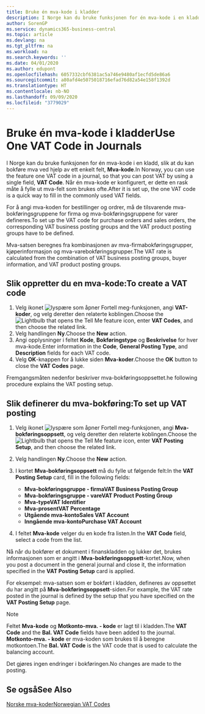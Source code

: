 ```yaml
---
title: Bruke én mva-kode i kladder
description: I Norge kan du bruke funksjonen for én mva-kode i en kladd, slik at du kan bokføre mva ved hjelp av ett enkelt felt, Mva-kode.
author: SorenGP
ms.service: dynamics365-business-central
ms.topic: article
ms.devlang: na
ms.tgt_pltfrm: na
ms.workload: na
ms.search.keywords: ''
ms.date: 04/01/2020
ms.author: edupont
ms.openlocfilehash: 6057332cbf6381ac5a746e9480af1ecfd5de86a6
ms.sourcegitcommit: a80afd4e5075018716efad76d82a54e158f1392d
ms.translationtype: HT
ms.contentlocale: nb-NO
ms.lasthandoff: 09/09/2020
ms.locfileid: "3779029"
---
```

# <a name="use-one-vat-code-in-journals"></a><span data-ttu-id="fdc06-103">Bruke én mva-kode i kladder</span><span class="sxs-lookup"><span data-stu-id="fdc06-103">Use One VAT Code in Journals</span></span>
<span data-ttu-id="fdc06-104">I Norge kan du bruke funksjonen for én mva-kode i en kladd, slik at du kan bokføre mva ved hjelp av ett enkelt felt, **Mva-kode**.</span><span class="sxs-lookup"><span data-stu-id="fdc06-104">In Norway, you can use the feature one VAT code in a journal, so that you can post VAT by using a single field, **VAT Code**.</span></span> <span data-ttu-id="fdc06-105">Når én mva-kode er konfigurert, er dette en rask måte å fylle ut mva-felt som brukes ofte.</span><span class="sxs-lookup"><span data-stu-id="fdc06-105">After it is set up, the one VAT code is a quick way to fill in the commonly used VAT fields.</span></span>  

<span data-ttu-id="fdc06-106">For å angi mva-koden for bestillinger og ordrer, må de tilsvarende mva-bokføringsgruppene for firma og mva-bokføringsgruppene for varer defineres.</span><span class="sxs-lookup"><span data-stu-id="fdc06-106">To set up the VAT code for purchase orders and sales orders, the corresponding VAT business posting groups and the VAT product posting groups have to be defined.</span></span>  

<span data-ttu-id="fdc06-107">Mva-satsen beregnes fra kombinasjonen av mva-firmabokføringsgrupper, kjøperinformasjon og mva-varebokføringsgrupper.</span><span class="sxs-lookup"><span data-stu-id="fdc06-107">The VAT rate is calculated from the combination of VAT business posting groups, buyer information, and VAT product posting groups.</span></span>  

## <a name="to-create-a-vat-code"></a><span data-ttu-id="fdc06-108">Slik oppretter du en mva-kode:</span><span class="sxs-lookup"><span data-stu-id="fdc06-108">To create a VAT code</span></span>  

1.  <span data-ttu-id="fdc06-109">Velg ikonet ![lyspære som åpner Fortell meg-funksjonen](../../media/ui-search/search_small.png "Fortell hva du vil gjøre"), angi **VAT-koder**, og velg deretter den relaterte koblingen.</span><span class="sxs-lookup"><span data-stu-id="fdc06-109">Choose the ![Lightbulb that opens the Tell Me feature](../../media/ui-search/search_small.png "Tell me what you want to do") icon, enter **VAT Codes**, and then choose the related link.</span></span>  
2.  <span data-ttu-id="fdc06-110">Velg handlingen **Ny**.</span><span class="sxs-lookup"><span data-stu-id="fdc06-110">Choose the **New** action.</span></span>  
3.  <span data-ttu-id="fdc06-111">Angi opplysninger i feltet **Kode**, **Bokføringstype** og **Beskrivelse** for hver mva-kode.</span><span class="sxs-lookup"><span data-stu-id="fdc06-111">Enter information in the **Code**, **General Posting Type**, and **Description** fields for each VAT code.</span></span>  
4.  <span data-ttu-id="fdc06-112">Velg **OK**-knappen for å lukke siden **Mva-koder**.</span><span class="sxs-lookup"><span data-stu-id="fdc06-112">Choose the **OK** button to close the **VAT Codes** page.</span></span>  

 <span data-ttu-id="fdc06-113">Fremgangsmåten nedenfor beskriver mva-bokføringsoppsettet.</span><span class="sxs-lookup"><span data-stu-id="fdc06-113">he following procedure explains the VAT posting setup.</span></span>  

## <a name="to-set-up-vat-posting"></a><span data-ttu-id="fdc06-114">Slik definerer du mva-bokføring:</span><span class="sxs-lookup"><span data-stu-id="fdc06-114">To set up VAT posting</span></span>  

1.  <span data-ttu-id="fdc06-115">Velg ikonet ![lyspære som åpner Fortell meg-funksjonen](../../media/ui-search/search_small.png "Fortell hva du vil gjøre"), angi **Mva-bokføringsoppsett**, og velg deretter den relaterte koblingen.</span><span class="sxs-lookup"><span data-stu-id="fdc06-115">Choose the ![Lightbulb that opens the Tell Me feature](../../media/ui-search/search_small.png "Tell me what you want to do") icon, enter **VAT Posting Setup**, and then choose the related link.</span></span>  
2.  <span data-ttu-id="fdc06-116">Velg handlingen **Ny**.</span><span class="sxs-lookup"><span data-stu-id="fdc06-116">Choose the **New** action.</span></span>  
3.  <span data-ttu-id="fdc06-117">I kortet **Mva-bokføringsoppsett** må du fylle ut følgende felt:</span><span class="sxs-lookup"><span data-stu-id="fdc06-117">In the **VAT Posting Setup** card, fill in the following fields:</span></span>  

    - <span data-ttu-id="fdc06-118">**Mva-bokføringsgruppe - firma**</span><span class="sxs-lookup"><span data-stu-id="fdc06-118">**VAT Business Posting Group**</span></span>  
    - <span data-ttu-id="fdc06-119">**Mva-bokføringsgruppe - vare**</span><span class="sxs-lookup"><span data-stu-id="fdc06-119">**VAT Product Posting Group**</span></span>  
    - <span data-ttu-id="fdc06-120">**Mva-type**</span><span class="sxs-lookup"><span data-stu-id="fdc06-120">**VAT Identifier**</span></span>  
    - <span data-ttu-id="fdc06-121">**Mva-prosent**</span><span class="sxs-lookup"><span data-stu-id="fdc06-121">**VAT Percentage**</span></span>  
    - <span data-ttu-id="fdc06-122">**Utgående mva-konto**</span><span class="sxs-lookup"><span data-stu-id="fdc06-122">**Sales VAT Account**</span></span>  
    - <span data-ttu-id="fdc06-123">**Inngående mva-konto**</span><span class="sxs-lookup"><span data-stu-id="fdc06-123">**Purchase VAT Account**</span></span>  

4.  <span data-ttu-id="fdc06-124">I feltet **Mva-kode** velger du en kode fra listen.</span><span class="sxs-lookup"><span data-stu-id="fdc06-124">In the **VAT Code** field, select a code from the list.</span></span>  

<span data-ttu-id="fdc06-125">Nå når du bokfører et dokument i finanskladden og lukker det, brukes informasjonen som er angitt i **Mva-bokføringsoppsett**-kortet.</span><span class="sxs-lookup"><span data-stu-id="fdc06-125">Now, when you post a document in the general journal and close it, the information specified in the **VAT Posting Setup** card is applied.</span></span>  

<span data-ttu-id="fdc06-126">For eksempel: mva-satsen som er bokført i kladden, defineres av oppsettet du har angitt på **Mva-bokføringsoppsett**-siden.</span><span class="sxs-lookup"><span data-stu-id="fdc06-126">For example, the VAT rate posted in the journal is defined by the setup that you have specified on the **VAT Posting Setup** page.</span></span>  

> [!NOTE]  
>  <span data-ttu-id="fdc06-127">Feltet **Mva-kode** og **Motkonto-mva. - kode** er lagt til i kladden.</span><span class="sxs-lookup"><span data-stu-id="fdc06-127">The **VAT Code** and the **Bal. VAT Code**  fields have been added to the journal.</span></span> <span data-ttu-id="fdc06-128">**Motkonto-mva. - kode** er mva-koden som brukes til å beregne motkontoen.</span><span class="sxs-lookup"><span data-stu-id="fdc06-128">The **Bal. VAT Code** is the VAT code that is used to calculate the balancing account.</span></span>  
>   
>  <span data-ttu-id="fdc06-129">Det gjøres ingen endringer i bokføringen.</span><span class="sxs-lookup"><span data-stu-id="fdc06-129">No changes are made to the posting.</span></span>  

## <a name="see-also"></a><span data-ttu-id="fdc06-130">Se også</span><span class="sxs-lookup"><span data-stu-id="fdc06-130">See Also</span></span>  
 [<span data-ttu-id="fdc06-131">Norske mva-koder</span><span class="sxs-lookup"><span data-stu-id="fdc06-131">Norwegian VAT Codes</span></span>](norwegian-vat-codes.md)
